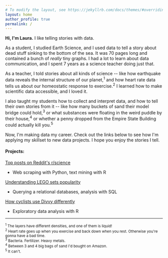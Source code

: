 ```yaml
---
# To modify the layout, see https://jekyllrb.com/docs/themes/#overriding-theme-defaults
layout: home
author_profile: true
permalink: /
---
```


**Hi, I'm Laura.** I like telling stories with data.

As a student, I studied Earth Science, and I used data to tell a story about dead stuff sinking to the bottom of the sea. It was 70 pages long and contained a bunch of *really* tiny graphs. I had a lot to learn about data communication, and I spent 7 years as a science teacher doing just that.

As a teacher, I told stories about all kinds of science -- like how earthquake data reveals the internal structure of our planet,<sup>1</sup> and how heart rate data tells us about our homeostatic response to exercise.<sup>2</sup> I learned how to make scientific data accessible, and I loved it.

I also taught my students how to collect and interpret data, and how to tell their own stories from it -- like how many buckets of sand their model bridge could hold,<sup>3</sup> or what substances were floating in the weird puddle by their house,<sup>4</sup> or whether a penny dropped from the Empire State Building could actually kill you.<sup>5</sup>

Now, I'm making data my career. Check out the links below to see how I'm applying my skillset to new data projects. I hope you enjoy the stories I tell.

#### Projects:

[Top posts on Reddit's r/science](https://rpubs.com/lfontanills/reddit_science_report)

* Web scraping with Python, text mining with R

[Understanding LEGO sets popularity](https://app.datacamp.com/workspace/w/d7aab8f8-f309-463e-b240-155b7327c676/edit)

* Querying a relational databases, analysis with SQL

[How cyclists use Divvy differently](https://rpubs.com/lfontanills/bikeshare)

* Exploratory data analysis with R

***

<sub><sup>1</sup> The layers have different densities, and one of them is liquid!</sub> <br>
<sub><sup>2</sup> Heart rate goes up when you exercise and back down when you rest. Otherwise you're gonna have a bad time.</sub> <br>
<sub><sup>3</sup> Bacteria. Fertilizer. Heavy metals.</sub><br>
<sub><sup>4</sup> Between 3 and 4 big bags of sand I'd bought on Amazon.</sub><br>
<sub><sup>5</sup> It can't.</sub>



